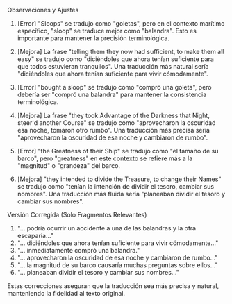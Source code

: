 Observaciones y Ajustes

1. [Error] "Sloops" se tradujo como "goletas", pero en el contexto marítimo específico, "sloop" se traduce mejor como "balandra". Esto es importante para mantener la precisión terminológica.
   
2. [Mejora] La frase "telling them they now had sufficient, to make them all easy" se tradujo como "diciéndoles que ahora tenían suficiente para que todos estuvieran tranquilos". Una traducción más natural sería "diciéndoles que ahora tenían suficiente para vivir cómodamente".

3. [Error] "bought a sloop" se tradujo como "compró una goleta", pero debería ser "compró una balandra" para mantener la consistencia terminológica.

4. [Mejora] La frase "they took Advantage of the Darkness that Night, steer'd another Course" se tradujo como "aprovecharon la oscuridad esa noche, tomaron otro rumbo". Una traducción más precisa sería "aprovecharon la oscuridad de esa noche y cambiaron de rumbo".

5. [Error] "the Greatness of their Ship" se tradujo como "el tamaño de su barco", pero "greatness" en este contexto se refiere más a la "magnitud" o "grandeza" del barco.

6. [Mejora] "they intended to divide the Treasure, to change their Names" se tradujo como "tenían la intención de dividir el tesoro, cambiar sus nombres". Una traducción más fluida sería "planeaban dividir el tesoro y cambiar sus nombres".

Versión Corregida (Solo Fragmentos Relevantes)

1. "... podría ocurrir un accidente a una de las balandras y la otra escaparía..."
2. "... diciéndoles que ahora tenían suficiente para vivir cómodamente..."
3. "... inmediatamente compró una balandra."
4. "... aprovecharon la oscuridad de esa noche y cambiaron de rumbo..."
5. "... la magnitud de su barco causaría muchas preguntas sobre ellos..."
6. "... planeaban dividir el tesoro y cambiar sus nombres..." 

Estas correcciones aseguran que la traducción sea más precisa y natural, manteniendo la fidelidad al texto original.